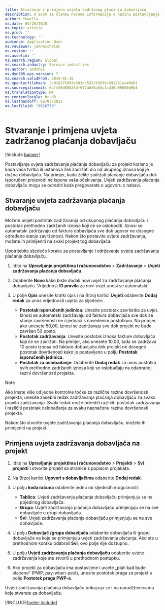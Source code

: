 ```yaml
---
title: Stvaranje i primjena uvjeta zadržanog plaćanja dobavljaču
description: U ovom se članku navode informacije o načinu postavljanja i održavanja uvjeta zadržavanja za plaćanja dobavljaču.
author: Yowelle
ms.date: 05/26/2020
ms.topic: article
ms.prod: ''
ms.technology: ''
audience: Application User
ms.reviewer: johnmichalak
ms.custom: ''
ms.assetid: ''
ms.search.region: Global
ms.search.industry: Service industries
ms.author: andchoi
ms.dyn365.ops.version: 7
ms.search.validFrom: 2019-01-15
ms.openlocfilehash: 2cd18375d93e503ac532cb3839c691231ea46681
ms.sourcegitcommit: 6cfc50d89528df977a8f6a55c1ad39d99800d9b4
ms.translationtype: MT
ms.contentlocale: hr-HR
ms.lasthandoff: 06/03/2022
ms.locfileid: "8916739"
---
```

# <a name="create-and-apply-vendor-payment-retention-terms"></a>Stvaranje i primjena uvjeta zadržanog plaćanja dobavljaču

[!include [banner](../includes/banner.md)] 

Postavljanje uvjeta zadržavanja plaćanja dobavljaču za projekt korisno je kada vaša tvrtka ili ustanova želi zadržati dio od ukupnog iznosa koji je dužna dobavljaču. Na primjer, kada želite zadržati plaćanje dobavljaču dok isporučeni proizvodi ne ispune vaša očekivanja. Uvjeti zadržavanja plaćanja dobavljaču mogu se odrediti kada pregovarate o ugovoru o nabavi.

## <a name="create-vendor-payment-retention-terms"></a>Stvaranje uvjeta zadržavanja plaćanja dobavljaču

Možete unijeti postotak zadržavanja od ukupnog plaćanja dobavljaču i postotak prethodno zadržanih iznosa koji će se osloboditi. Iznosi se automatski zadržavaju od faktura dobavljača sve dok ugovor ne dosegne određeno stanje završenosti. Nakon što postavite uvjete zadržavanja, možete ih primijeniti na svaki projekt tog dobavljača.

Upotrijebite sljedeće korake za postavljanje i održavanje uvjeta zadržavanja plaćanja dobavljaču. 

1. Idite na **Upravljanje projektima i računovodstvo** > **Zadržavanje** > **Uvjeti zadržavanja plaćanja dobavljaču**.
2. Odaberite **Novo** kako biste dodali novi uvjet za zadržavanje plaćanja dobavljaču. Vrijednost **ID pravila** za novi uvjet unosi se automatski. 
3. U polje **Opis** unesite kratki opis i na Brzoj kartici **Uvjeti** odaberite **Dodaj redak** za unos vrijednosti uvjeta za sljedeće:

   - **Postotak isporučenih jedinica**: Unesite postotak završetka za uvjet. Iznosi se automatski zadržavaju od faktura dobavljača sve dok se stanje završenosti ne izjednači s navedenim postotkom. Na primjer, ako unesete 50,00, iznosi se zadržavaju sve dok projekt ne bude završen 50 posto.
   - **Postotak zadržavanja**: Unesite postotak iznosa fakture dobavljača koji će se zadržati. Na primjer, ako unesete 10,00, tada se zadržava 10 posto iznosa od fakture dobavljača dok projekt ne dosegne postotak dovršenosti kako je postavljeno u polju **Postotak isporučenih jedinica**.
   - **Postotak za oslobađanje**: Odaberite **Dodaj redak** za unos postotka svih prethodno zadržanih iznosa koji se oslobađaju na odabranoj razini dovršenosti projekta.

> [!NOTE]
> Ako imate više od jedne kontrolne točke za različite razine dovršenosti projekta, unesite zasebni redak zadržavanja plaćanja dobavljaču za svako pravilo zadržavanja. Svaki redak može odrediti različiti postotak zadržavanja i različiti postotak oslobađanja za svaku naznačenu razinu dovršenosti projekta.

Nakon što stvorite uvjete zadržavanja plaćanja dobavljaču, možete ih primijeniti na projekt.

## <a name="apply-vendor-retention-terms-to-a-project"></a>Primjena uvjeta zadržavanja dobavljača na projekt

1. Idite na **Upravljanje projektima i računovodstvo** > **Projekti** > **Svi projekti** i otvorite projekt sa stranice s popisom projekata.
2. Na Brzoj kartici **Ugovori s dobavljačima** odaberite **Dodaj redak**.
3. U polju **koda računa** odaberite jednu od sljedećih mogućnosti: 

   - **Tablica**: Uvjeti zadržavanja plaćanja dobavljaču primjenjuju se na pojedinog dobavljača.
   - **Grupa**: Uvjeti zadržavanja plaćanja dobavljaču primjenjuju se na sve dobavljače u grupi dobavljača.
   - **Svi**: Uvjeti zadržavanja plaćanja dobavljaču primjenjuju se na sve dobavljače.

4. U polju **Dobavljač /grupa dobavljača** odaberite dobavljača ili grupu dobavljača na koje se primjenjuju uvjeti zadržavanja plaćanja. Ako ste u prethodnom koraku odabrali **Svi**, ovo polje nije dostupno.
5. U polju **Uvjeti zadržavanja plaćanja dobavljaču** odaberite uvjete zadržavanja koje ste stvorili u prethodnom postupku.
6. Ako projekt za dobavljača ima postavljene i uvjete „plati kad bude plaćeno” (PWP, pay-when-paid), unesite postotak praga za projekt u polje **Postotak praga PWP-a**.

Uvjeti zadržavanja plaćanja dobavljaču prikazuju se i na narudžbenicama koje stvarate za dobavljača.


[!INCLUDE[footer-include](../includes/footer-banner.md)]
